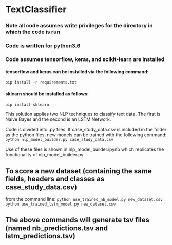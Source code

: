# TextClassifier
### Note all code assumes write privileges for the directory in which the code is run
### Code is written for python3.6
### Code assumes tensorflow, keras, and scikit-learn are installed
#### tensorflow and keras can be installed via the following command:
`pip install -r requirements.txt`
#### sklearn should be installed as follows:
`pip install sklearn`

This solution applies two NLP techniques to classify text data. The first is Naive Bayes and the second is an LSTM Network.

Code is divided into .py files. If case_study_data.csv is included in the folder as the python files, new models can be trained with the following command:
`python nlp_model_builder.py case_study_data.csv`

Use of these files is shown in nlp_model_builder.ipynb which replicates the functionality of nlp_model_builder.py

## To score a new dataset (containing the same fields, headers and classes as case_study_data.csv)
from the command line:
`python use_trained_nb_model.py new_dataset.csv`
`python use_trained_lstm_model.py new_dataset.csv`

## The above commands will generate tsv files (named nb_predictions.tsv and lstm_predictions.tsv)
